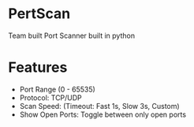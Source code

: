 # PertScan 
Team built Port Scanner built in python 

# Features
- Port Range (0 - 65535)
- Protocol: TCP/UDP
- Scan Speed: (Timeout: Fast 1s, Slow 3s, Custom)
- Show Open Ports: Toggle between only open ports
